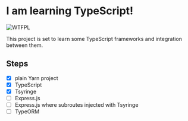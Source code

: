 # I am learning TypeScript!

![WTFPL](http://www.wtfpl.net/wp-content/uploads/2012/12/wtfpl-badge-1.png)

This project is set to learn some TypeScript frameworks and integration between them.

## Steps

- [x] plain Yarn project
- [x] TypeScript
- [x] Tsyringe
- [ ] Express.js
- [ ] Express.js where subroutes injected with Tsyringe
- [ ] TypeORM
